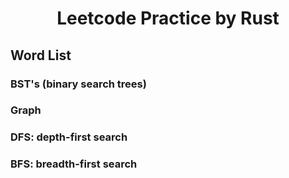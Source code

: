 <h1 align="center">
  Leetcode Practice by Rust
</h1>

## Word List

### BST's (binary search trees)

### Graph

### DFS: depth-first search

### BFS: breadth-first search